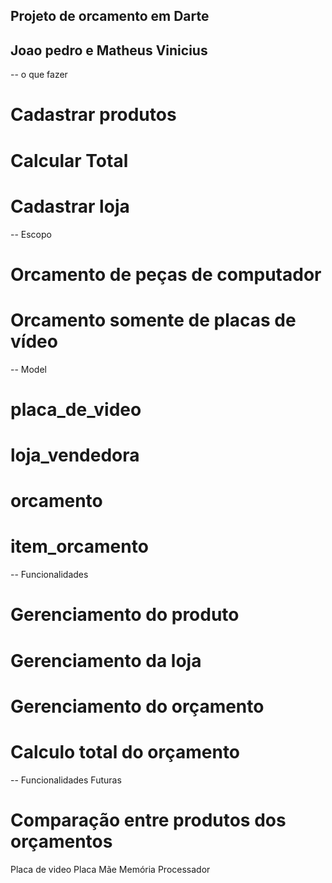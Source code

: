 

## Projeto de orcamento em Darte

## Joao pedro e Matheus Vinicius


-- o que fazer

# Cadastrar produtos

# Calcular Total

# Cadastrar loja

-- Escopo

# Orcamento de peças de computador
# Orcamento somente de placas de vídeo

-- Model
# placa_de_video
# loja_vendedora
# orcamento
# item_orcamento

-- Funcionalidades
# Gerenciamento do produto
# Gerenciamento da loja
# Gerenciamento do orçamento
# Calculo total do orçamento

-- Funcionalidades Futuras
# Comparação entre produtos dos orçamentos


Placa de video
Placa Mãe 
Memória 
Processador
